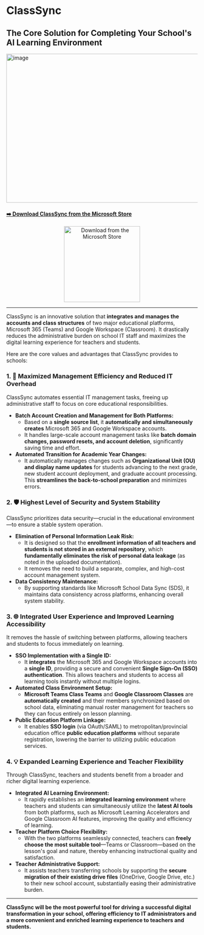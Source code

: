 # ClassSync
## The Core Solution for Completing Your School's AI Learning Environment 
<img width="1198" height="392" alt="image" src="https://github.com/user-attachments/assets/087bdb7c-63e0-423e-a5ef-11251087d987" />

#### [➡️ Download ClassSync from the Microsoft Store](https://apps.microsoft.com/detail/9PJ792P907Q9?referrer=appbadge&launch=true&mode=full)

<div align="center">
  <a href="https://apps.microsoft.com/detail/9PJ792P907Q9?referrer=appbadge&launch=true&mode=full" target="_blank">
    <img src="https://get.microsoft.com/images/en-us%20dark.svg" width="200" alt="Download from the Microsoft Store"/>
  </a>
</div>

---

ClassSync is an innovative solution that **integrates and manages the accounts and class structures** of two major educational platforms, Microsoft 365 (Teams) and Google Workspace (Classroom). It drastically reduces the administrative burden on school IT staff and maximizes the digital learning experience for teachers and students.

Here are the core values and advantages that ClassSync provides to schools:

### 1. 🚀 Maximized Management Efficiency and Reduced IT Overhead

ClassSync automates essential IT management tasks, freeing up administrative staff to focus on core educational responsibilities.

* **Batch Account Creation and Management for Both Platforms:**
    * Based on a **single source list**, it **automatically and simultaneously creates** Microsoft 365 and Google Workspace accounts.
    * It handles large-scale account management tasks like **batch domain changes, password resets, and account deletion**, significantly saving time and effort.
* **Automated Transition for Academic Year Changes:**
    * It automatically manages changes such as **Organizational Unit (OU) and display name updates** for students advancing to the next grade, new student account deployment, and graduate account processing. This **streamlines the back-to-school preparation** and minimizes errors.

### 2. 🛡️ Highest Level of Security and System Stability

ClassSync prioritizes data security—crucial in the educational environment—to ensure a stable system operation.

* **Elimination of Personal Information Leak Risk:**
    * It is designed so that the **enrollment information of all teachers and students is not stored in an external repository**, which **fundamentally eliminates the risk of personal data leakage** (as noted in the uploaded documentation).
    * It removes the need to build a separate, complex, and high-cost account management system.
* **Data Consistency Maintenance:**
    * By supporting standards like Microsoft School Data Sync (SDS), it maintains data consistency across platforms, enhancing overall system stability.

### 3. 🌐 Integrated User Experience and Improved Learning Accessibility

It removes the hassle of switching between platforms, allowing teachers and students to focus immediately on learning.

* **SSO Implementation with a Single ID:**
    * It **integrates** the Microsoft 365 and Google Workspace accounts into a **single ID**, providing a secure and convenient **Single Sign-On (SSO) authentication**. This allows teachers and students to access all learning tools instantly without multiple logins.
* **Automated Class Environment Setup:**
    * **Microsoft Teams Class Teams** and **Google Classroom Classes** are **automatically created** and their members synchronized based on school data, eliminating manual roster management for teachers so they can focus entirely on lesson planning.
* **Public Education Platform Linkage:**
    * It enables **SSO login** (via OAuth/SAML) to metropolitan/provincial education office **public education platforms** without separate registration, lowering the barrier to utilizing public education services.

### 4. 💡 Expanded Learning Experience and Teacher Flexibility

Through ClassSync, teachers and students benefit from a broader and richer digital learning experience.

* **Integrated AI Learning Environment:**
    * It rapidly establishes an **integrated learning environment** where teachers and students can simultaneously utilize the **latest AI tools** from both platforms, such as Microsoft Learning Accelerators and Google Classroom AI features, improving the quality and efficiency of learning.
* **Teacher Platform Choice Flexibility:**
    * With the two platforms seamlessly connected, teachers can **freely choose the most suitable tool**—Teams or Classroom—based on the lesson's goal and nature, thereby enhancing instructional quality and satisfaction.
* **Teacher Administrative Support:**
    * It assists teachers transferring schools by supporting the **secure migration of their existing drive files** (OneDrive, Google Drive, etc.) to their new school account, substantially easing their administrative burden.

---
**ClassSync will be the most powerful tool for driving a successful digital transformation in your school, offering efficiency to IT administrators and a more convenient and enriched learning experience to teachers and students.**



